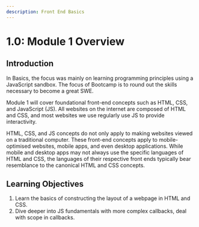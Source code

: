 ```yaml
---
description: Front End Basics
---
```


# 1.0: Module 1 Overview

## Introduction

In Basics, the focus was mainly on learning programming principles using a JavaScript sandbox.  The focus of Bootcamp is to round out the skills necessary to become a great SWE. &#x20;

Module 1 will cover foundational front-end concepts such as HTML, CSS, and JavaScript (JS). All websites on the internet are composed of HTML and CSS, and most websites we use regularly use JS to provide interactivity.

HTML, CSS, and JS concepts do not only apply to making websites viewed on a traditional computer. These front-end concepts apply to mobile-optimised websites, mobile apps, and even desktop applications. While mobile and desktop apps may not always use the specific languages of HTML and CSS, the languages of their respective front ends typically bear resemblance to the canonical HTML and CSS concepts.

## Learning Objectives

1. Learn the basics of constructing the layout of a webpage in HTML and CSS.
2. Dive deeper into JS fundamentals with more complex callbacks, deal with scope in callbacks.
